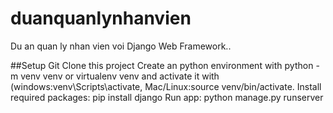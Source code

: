 # duanquanlynhanvien
Du an quan ly nhan vien voi Django Web Framework..


##Setup
Git Clone this project
Create an python environment with python -m venv venv or virtualenv venv and activate it with (windows:venv\Scripts\activate, Mac/Linux:source venv/bin/activate.
Install required packages: pip install django
Run app: python manage.py runserver
